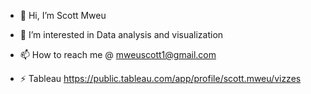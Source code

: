- 👋 Hi, I’m Scott Mweu
- 👀 I’m interested in Data analysis and visualization

- 📫 How to reach me @ mweuscott1@gmail.com
- ⚡ Tableau https://public.tableau.com/app/profile/scott.mweu/vizzes

<!---
Scott-mw/Scott-mw is a ✨ special ✨ repository because its `README.md` (this file) appears on your GitHub profile.
You can click the Preview link to take a look at your changes.
--->
